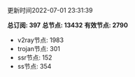 更新时间2022-07-01 23:31:39

**总订阅: 397**
**总节点: 13432**
**有效节点: 2790**
- v2ray节点: 1983
- trojan节点: 301
- ssr节点: 152
- ss节点: 354
